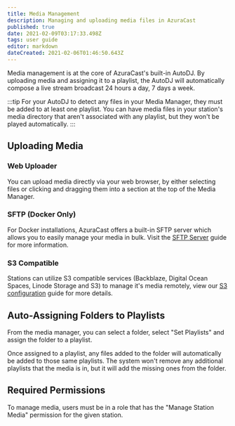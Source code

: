 ```yaml
---
title: Media Management
description: Managing and uploading media files in AzuraCast
published: true
date: 2021-02-09T03:17:33.498Z
tags: user guide
editor: markdown
dateCreated: 2021-02-06T01:46:50.643Z
---
```


Media management is at the core of AzuraCast's built-in AutoDJ. By uploading media and assigning it to a playlist, the AutoDJ will automatically compose a live stream broadcast 24 hours a day, 7 days a week.

:::tip
For your AutoDJ to detect any files in your Media Manager, they must be added to at least one playlist. You can have media files in your station's media directory that aren't associated with any playlist, but they won't be played automatically.
:::

## Uploading Media

### Web Uploader

You can upload media directly via your web browser, by either selecting files or clicking and dragging them into a section at the top of the Media Manager.

### SFTP (Docker Only)

For Docker installations, AzuraCast offers a built-in SFTP server which allows you to easily manage your media in bulk. Visit the [SFTP Server](/docs/user-guide/sftp-server) guide for more information.

### S3 Compatible

Stations can utilize S3 compatible services (Backblaze, Digital Ocean Spaces, Linode Storage and S3) to manage it's media remotely, view our [S3 configuration](/docs/user-guide/storage-locations/s3-configuration) guide for more details.

## Auto-Assigning Folders to Playlists

From the media manager, you can select a folder, select "Set Playlists" and assign the folder to a playlist.

Once assigned to a playlist, any files added to the folder will automatically be added to those same playlists. The system won't remove any additional playlists that the media is in, but it will add the missing ones from the folder.

## Required Permissions

To manage media, users must be in a role that has the "Manage Station Media" permission for the given station.
